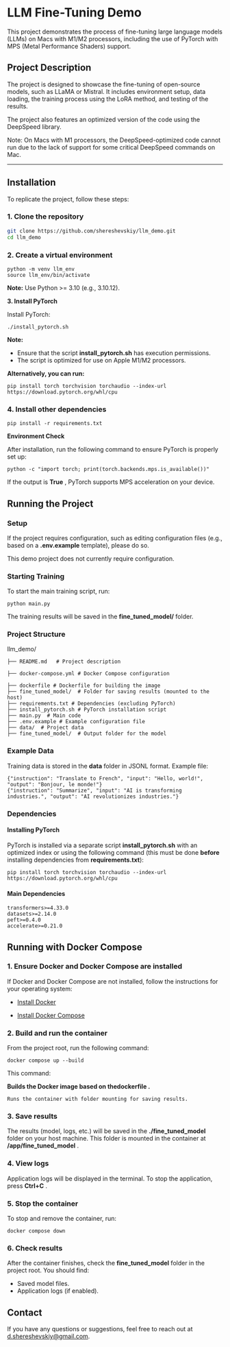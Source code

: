 # ****LLM Fine-Tuning Demo****

This project demonstrates the process of fine-tuning large language models (LLMs) on Macs with M1/M2 processors, including the use of PyTorch with MPS (Metal Performance Shaders) support.

## ****Project Description****

The project is designed to showcase the fine-tuning of open-source models, such as LLaMA or Mistral. It includes environment setup, data loading, the training process using the LoRA method, and testing of the results.

The project also features an optimized version of the code using the DeepSpeed library.

Note: On Macs with M1 processors, the DeepSpeed-optimized code cannot run due to the lack of support for some critical DeepSpeed commands on Mac.

---

## **Installation**

To replicate the project, follow these steps:

### **1. Clone the repository**

```bash
git clone https://github.com/shereshevskiy/llm_demo.git
cd llm_demo
```

### **2. Create a virtual environment**

```
python -m venv llm_env
source llm_env/bin/activate
```

**Note:** Use Python >= 3.10 (e.g., 3.10.12).

**3. Install PyTorch**

Install PyTorch:

```
./install_pytorch.sh
```

**Note:**

* Ensure that the script **install_pytorch.sh** has execution permissions.
* The script is optimized for use on Apple M1/M2 processors.

**Alternatively, you can run:**

```
pip install torch torchvision torchaudio --index-url https://download.pytorch.org/whl/cpu
```

### **4. Install other dependencies**

```
pip install -r requirements.txt
```

**Environment Check**

After installation, run the following command to ensure PyTorch is properly set up:

```
python -c "import torch; print(torch.backends.mps.is_available())"
```

If the output is  **True** , PyTorch supports MPS acceleration on your device.

## **Running the Project**

### **Setup**

If the project requires configuration, such as editing configuration files (e.g., based on a **.env.example** template), please do so.

This demo project does not currently require configuration.

### **Starting Training**

To start the main training script, run:

```
python main.py
```

The training results will be saved in the **fine_tuned_model/** folder.

### **Project Structure**

llm_demo/   
```   
├── README.md   # Project description

├── docker-compose.yml # Docker Compose configuration
 
├── dockerfile # Dockerfile for building the image   
├── fine_tuned_model/  # Folder for saving results (mounted to the host)   
├── requirements.txt # Dependencies (excluding PyTorch)   
├── install_pytorch.sh # PyTorch installation script   
├── main.py  # Main code   
├── .env.example # Example configuration file   
├── data/  # Project data   
├── fine_tuned_model/  # Output folder for the model   
```

### **Example Data**

Training data is stored in the **data** folder in JSONL format. Example file:

```
{"instruction": "Translate to French", "input": "Hello, world!", "output": "Bonjour, le monde!"}
{"instruction": "Summarize", "input": "AI is transforming industries.", "output": "AI revolutionizes industries."}
```

### **Dependencies**

#### **Installing PyTorch**

PyTorch is installed via a separate script **install_pytorch.sh** with an optimized index or using the following command (this must be done **before** installing dependencies from **requirements.txt**):

```
pip install torch torchvision torchaudio --index-url https://download.pytorch.org/whl/cpu
```

#### **Main Dependencies**

```
transformers>=4.33.0
datasets>=2.14.0
peft>=0.4.0
accelerate>=0.21.0
```

## **Running with Docker Compose**

### **1. Ensure Docker and Docker Compose are installed**

If Docker and Docker Compose are not installed, follow the instructions for your operating system:

* [Install Docker](https://docs.docker.com/get-docker/)

* [Install Docker Compose](https://docs.docker.com/compose/install/)

### **2. Build and run the container**

From the project root, run the following command:

```
docker compose up --build
```

This command:

 **Builds the Docker image based on thedockerfile .**

    Runs the container with folder mounting for saving results.

### **3. Save results**

The results (model, logs, etc.) will be saved in the **./fine_tuned_model** folder on your host machine. This folder is mounted in the container at  **/app/fine_tuned_model** .

### **4. View logs**

Application logs will be displayed in the terminal. To stop the application, press  **Ctrl+C** .

### **5. Stop the container**

To stop and remove the container, run:

```
docker compose down
```

### **6. Check results**

After the container finishes, check the **fine_tuned_model** folder in the project root. You should find:

* Saved model files.
* Application logs (if enabled).

## **Contact**

If you have any questions or suggestions, feel free to reach out at [d.shereshevskiy@gmail.com](mailto:d.shereshevskiy@gmail.com).
